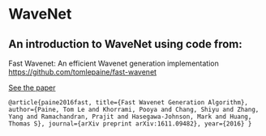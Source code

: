 # WaveNet

## An introduction to WaveNet using code from:

Fast Wavenet: An efficient Wavenet generation implementation
https://github.com/tomlepaine/fast-wavenet

[See the paper](https://arxiv.org/abs/1611.09482)

`@article{paine2016fast,
  title={Fast Wavenet Generation Algorithm},
  author={Paine, Tom Le and Khorrami, Pooya and Chang, Shiyu and Zhang, Yang and Ramachandran, Prajit and Hasegawa-Johnson, Mark and Huang, Thomas S},
  journal={arXiv preprint arXiv:1611.09482},
  year={2016}
}`
